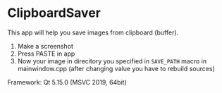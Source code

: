 # ClipboardSaver
This app will help you save images from clipboard (buffer).
1. Make a screenshot
2. Press PASTE in app
3. Now your image in direcitory you specified in `SAVE_PATH` macro in mainwindow.cpp (after changing value you have to rebuild sources)

Framework: Qt 5.15.0 (MSVC 2019, 64bit)
